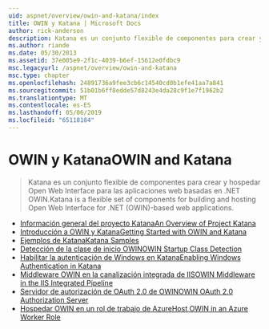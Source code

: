 ```yaml
---
uid: aspnet/overview/owin-and-katana/index
title: OWIN y Katana | Microsoft Docs
author: rick-anderson
description: Katana es un conjunto flexible de componentes para crear y hospedar Open Web Interface para las aplicaciones web basadas en .NET OWIN.
ms.author: riande
ms.date: 05/30/2013
ms.assetid: 37e005e9-2f1c-4039-b6ef-15612e0fdbc9
msc.legacyurl: /aspnet/overview/owin-and-katana
msc.type: chapter
ms.openlocfilehash: 24891736a9fee3cb6c14540cd0b1efe41aa7a841
ms.sourcegitcommit: 51b01b6ff8edde57d8243e4da28c9f1e7f1962b2
ms.translationtype: MT
ms.contentlocale: es-ES
ms.lasthandoff: 05/06/2019
ms.locfileid: "65118184"
---
```

# <a name="owin-and-katana"></a><span data-ttu-id="1adca-103">OWIN y Katana</span><span class="sxs-lookup"><span data-stu-id="1adca-103">OWIN and Katana</span></span>

> <span data-ttu-id="1adca-104">Katana es un conjunto flexible de componentes para crear y hospedar Open Web Interface para las aplicaciones web basadas en .NET OWIN.</span><span class="sxs-lookup"><span data-stu-id="1adca-104">Katana is a flexible set of components for building and hosting Open Web Interface for .NET (OWIN)-based web applications.</span></span>

- [<span data-ttu-id="1adca-105">Información general del proyecto Katana</span><span class="sxs-lookup"><span data-stu-id="1adca-105">An Overview of Project Katana</span></span>](an-overview-of-project-katana.md)
- [<span data-ttu-id="1adca-106">Introducción a OWIN y Katana</span><span class="sxs-lookup"><span data-stu-id="1adca-106">Getting Started with OWIN and Katana</span></span>](getting-started-with-owin-and-katana.md)
- [<span data-ttu-id="1adca-107">Ejemplos de Katana</span><span class="sxs-lookup"><span data-stu-id="1adca-107">Katana Samples</span></span>](katana-samples.md)
- [<span data-ttu-id="1adca-108">Detección de la clase de inicio OWIN</span><span class="sxs-lookup"><span data-stu-id="1adca-108">OWIN Startup Class Detection</span></span>](owin-startup-class-detection.md)
- [<span data-ttu-id="1adca-109">Habilitar la autenticación de Windows en Katana</span><span class="sxs-lookup"><span data-stu-id="1adca-109">Enabling Windows Authentication in Katana</span></span>](enabling-windows-authentication-in-katana.md)
- [<span data-ttu-id="1adca-110">Middleware OWIN en la canalización integrada de IIS</span><span class="sxs-lookup"><span data-stu-id="1adca-110">OWIN Middleware in the IIS Integrated Pipeline</span></span>](owin-middleware-in-the-iis-integrated-pipeline.md)
- [<span data-ttu-id="1adca-111">Servidor de autorización de OAuth 2.0 de OWIN</span><span class="sxs-lookup"><span data-stu-id="1adca-111">OWIN OAuth 2.0 Authorization Server</span></span>](owin-oauth-20-authorization-server.md)
- [<span data-ttu-id="1adca-112">Hospedar OWIN en un rol de trabajo de Azure</span><span class="sxs-lookup"><span data-stu-id="1adca-112">Host OWIN in an Azure Worker Role</span></span>](host-owin-in-an-azure-worker-role.md)
